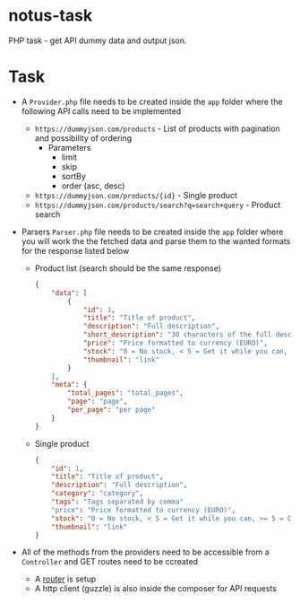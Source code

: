 # notus-task
PHP task - get API dummy data and output json.

# Task
- A `Provider.php` file needs to be created inside the `app` folder where the following API calls need to be implemented
  - `https://dummyjson.com/products` - List of products with pagination and possibility of ordering
    - Parameters
      - limit
      - skip
      - sortBy
      - order (asc, desc)
  - `https://dummyjson.com/products/{id}` - Single product
  - `https://dummyjson.com/products/search?q=search+query` - Product search

- Parsers `Parser.php` file needs to be created inside the `app` folder where you will work the the fetched data and parse them to the wanted formats for the response listed below
  - Product list (search should be the same response)

    ```json
    {
        "data": [
            {
                "id": 1,
                "title": "Title of product",
                "description": "Full description",
                "short_description": "30 characters of the full description",
                "price": "Price formatted to currency (EURO)",
                "stock": "0 = No stock, < 5 = Get it while you can, >= 5 = On Stock",
                "thumbnail": "link"
            }
        ],
        "meta": {
            "total_pages": "total_pages",
            "page": "page",
            "per_page": "per page"
        }
    }
    ```

  - Single product

    ```json
    {
        "id": 1,
        "title": "Title of product",
        "description": "Full description",
        "category": "category",
        "tags": "Tags separated by comma"
        "price": "Price formatted to currency (EURO)",
        "stock": "0 = No stock, < 5 = Get it while you can, >= 5 = On Stock",
        "thumbnail": "link"
    }
    ```

- All of the methods from the providers need to be accessible from a `Controller` and GET routes need to be ccreated
  - A [router](https://github.com/bramus/router) is setup
  - A http client (guzzle) is also inside the composer for API requests
